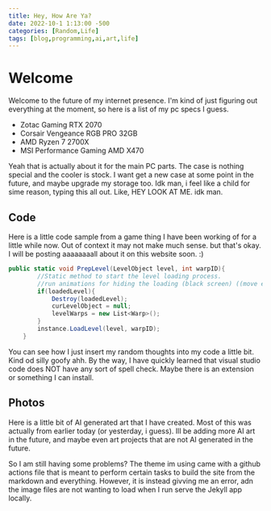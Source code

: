 ```yaml
---
title: Hey, How Are Ya?
date: 2022-10-1 1:13:00 -500
categories: [Random,Life]
tags: [blog,programming,ai,art,life]
---
```


# Welcome

Welcome to the future of my internet presence. I'm kind of just figuring out everything at the moment, so here is a list of my pc specs I guess.

* Zotac Gaming RTX 2070
* Corsair Vengeance RGB PRO 32GB
* AMD Ryzen 7 2700X
* MSI Performance Gaming AMD X470

Yeah that is actually about it for the main PC parts. The case is nothing special and the cooler is stock. I want get a new case at some point in the future, and maybe upgrade my storage too. Idk man, i feel like a child for sime reason, typing this all out. Like, HEY LOOK AT ME. idk man.

## Code

Here is a little code sample from a game thing I have been working of for a little while now. Out of context it may not make much sense. but that's okay. I will be posting aaaaaaaall about it on this website soon. :) 

```c#
public static void PrepLevel(LevelObject level, int warpID){
        //Static method to start the level loading process.
        //run animations for hiding the loading (black screen) ((move elsewhere???))
        if(loadedLevel){
            Destroy(loadedLevel);
            curLevelObject = null;
            levelWarps = new List<Warp>();
        }
        instance.LoadLevel(level, warpID);
    }
```

You can see how I just insert my random thoughts into my code a little bit. Kind od silly goofy ahh. By the way, I have quickly learned that visual studio code does NOT have any sort of spell check. Maybe there is an extension or something I can install.

## Photos

Here is a little bit of AI generated art that I have created. Most of this was actually from earlier today (or yesterday, i guess). Ill be adding more AI art in the future, and maybe even art projects that are not AI generated in the future.

So I am still having some problems? The theme im using came with a github actions file that is meant to perform certain tasks to build the site from the markdown and everything. However, it is instead givving me an error, adn the image files are not wanting to load when I run serve the Jekyll app locally.